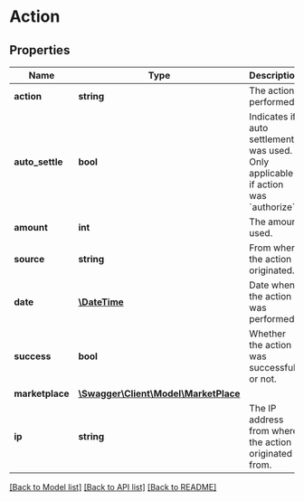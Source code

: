 # Action

## Properties
Name | Type | Description | Notes
------------ | ------------- | ------------- | -------------
**action** | **string** | The action performed. | [optional] 
**auto_settle** | **bool** | Indicates if auto settlement was used. Only applicable if action was &#x60;authorize&#x60; | [optional] 
**amount** | **int** | The amount used. | [optional] 
**source** | **string** | From where the action originated. | [optional] 
**date** | [**\DateTime**](\DateTime.md) | Date when the action was performed. | [optional] 
**success** | **bool** | Whether the action was successful or not. | [optional] 
**marketplace** | [**\Swagger\Client\Model\MarketPlace**](MarketPlace.md) |  | [optional] 
**ip** | **string** | The IP address from where the action originated from. | [optional] 

[[Back to Model list]](../../README.md#documentation-for-models) [[Back to API list]](../../README.md#documentation-for-api-endpoints) [[Back to README]](../../README.md)

